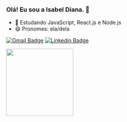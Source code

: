 ### Olá! Eu sou a Isabel Diana. 👋

 - 🌱 Estudando JavaScript, React.js e Node.js
 - 😄 Pronomes: ela/dela
 
  [![Gmail Badge](https://img.shields.io/badge/-Email-000030?style=flatsquare&logo=Gmail&logoColor=red&link=mailto:diana.lymap@gmail.com)](mailto:diana.lymap@gmail.com)
 [![Linkedin Badge](https://img.shields.io/badge/-LinkedIn-000030?style=flat-square&logo=Linkedin&logoColor=white&link=https://https://www.linkedin.com/in/isabel-diana/)](https://www.linkedin.com/in/isabel-diana/)
 <div>
 
 <img height="180em" src="https://github-readme-stats.vercel.app/api/top-langs/?username=isabeldiana&layout=compact&langs_count=7&theme=dracula"/>
</div>
